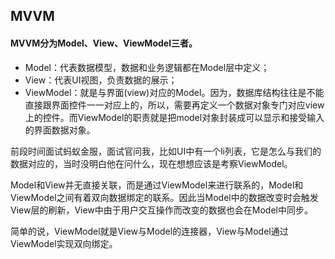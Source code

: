 ## MVVM
#### MVVM分为Model、View、ViewModel三者。
- Model：代表数据模型，数据和业务逻辑都在Model层中定义；
- View：代表UI视图，负责数据的展示；
- ViewModel：就是与界面(view)对应的Model。因为，数据库结构往往是不能直接跟界面控件一一对应上的，所以，需要再定义一个数据对象专门对应view上的控件。而ViewModel的职责就是把model对象封装成可以显示和接受输入的界面数据对象。

前段时间面试蚂蚁金服，面试官问我，比如UI中有一个li列表，它是怎么与我们的数据对应的，当时没明白他在问什么，现在想想应该是考察ViewModel。

Model和View并无直接关联，而是通过ViewModel来进行联系的，Model和ViewModel之间有着双向数据绑定的联系。因此当Model中的数据改变时会触发View层的刷新，View中由于用户交互操作而改变的数据也会在Model中同步。  

简单的说，ViewModel就是View与Model的连接器，View与Model通过ViewModel实现双向绑定。